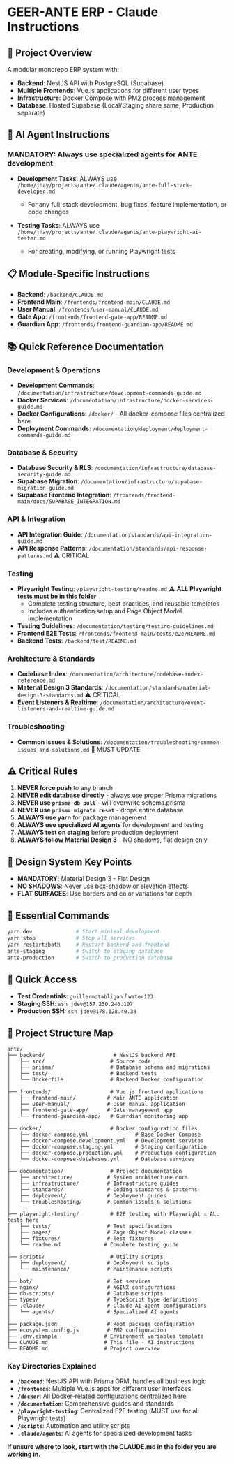 # GEER-ANTE ERP - Claude Instructions

## 🎯 Project Overview
A modular monorepo ERP system with:
- **Backend**: NestJS API with PostgreSQL (Supabase)
- **Multiple Frontends**: Vue.js applications for different user types
- **Infrastructure**: Docker Compose with PM2 process management
- **Database**: Hosted Supabase (Local/Staging share same, Production separate)

## 🤖 AI Agent Instructions

### MANDATORY: Always use specialized agents for ANTE development
- **Development Tasks**: ALWAYS use `/home/jhay/projects/ante/.claude/agents/ante-full-stack-developer.md`
  - For any full-stack development, bug fixes, feature implementation, or code changes

- **Testing Tasks**: ALWAYS use `/home/jhay/projects/ante/.claude/agents/ante-playwright-ai-tester.md`
  - For creating, modifying, or running Playwright tests

## 📋 Module-Specific Instructions
- **Backend**: `/backend/CLAUDE.md`
- **Frontend Main**: `/frontends/frontend-main/CLAUDE.md`
- **User Manual**: `/frontends/user-manual/CLAUDE.md`
- **Gate App**: `/frontends/frontend-gate-app/README.md`
- **Guardian App**: `/frontends/frontend-guardian-app/README.md`

## 📚 Quick Reference Documentation

### Development & Operations
- **Development Commands**: `/documentation/infrastructure/development-commands-guide.md`
- **Docker Services**: `/documentation/infrastructure/docker-services-guide.md`
- **Docker Configurations**: `/docker/` - All docker-compose files centralized here
- **Deployment Commands**: `/documentation/deployment/deployment-commands-guide.md`

### Database & Security
- **Database Security & RLS**: `/documentation/infrastructure/database-security-guide.md`
- **Supabase Migration**: `/documentation/infrastructure/supabase-migration-guide.md`
- **Supabase Frontend Integration**: `/frontends/frontend-main/docs/SUPABASE_INTEGRATION.md`

### API & Integration
- **API Integration Guide**: `/documentation/standards/api-integration-guide.md`
- **API Response Patterns**: `/documentation/standards/api-response-patterns.md` ⚠️ CRITICAL

### Testing
- **Playwright Testing**: `/playwright-testing/readme.md` ⚠️ **ALL Playwright tests must be in this folder**
  - Complete testing structure, best practices, and reusable templates
  - Includes authentication setup and Page Object Model implementation
- **Testing Guidelines**: `/documentation/testing/testing-guidelines.md`
- **Frontend E2E Tests**: `/frontends/frontend-main/tests/e2e/README.md`
- **Backend Tests**: `/backend/test/README.md`

### Architecture & Standards
- **Codebase Index**: `/documentation/architecture/codebase-index-reference.md`
- **Material Design 3 Standards**: `/documentation/standards/material-design-3-standards.md` ⚠️ CRITICAL
- **Event Listeners & Realtime**: `/documentation/architecture/event-listeners-and-realtime-guide.md`

### Troubleshooting
- **Common Issues & Solutions**: `/documentation/troubleshooting/common-issues-and-solutions.md` 🔧 MUST UPDATE

## ⚠️ Critical Rules

1. **NEVER force push** to any branch
2. **NEVER edit database directly** - always use proper Prisma migrations
3. **NEVER use `prisma db pull`** - will overwrite schema.prisma
4. **NEVER use `prisma migrate reset`** - drops entire database
5. **ALWAYS use yarn** for package management
6. **ALWAYS use specialized AI agents** for development and testing
7. **ALWAYS test on staging** before production deployment
8. **ALWAYS follow Material Design 3** - NO shadows, flat design only

## 🎨 Design System Key Points
- **MANDATORY**: Material Design 3 - Flat Design
- **NO SHADOWS**: Never use box-shadow or elevation effects
- **FLAT SURFACES**: Use borders and color variations for depth

## 🚀 Essential Commands
```bash
yarn dev              # Start minimal development
yarn stop             # Stop all services
yarn restart:both     # Restart backend and frontend
ante-staging          # Switch to staging database
ante-production       # Switch to production database
```

## 🔑 Quick Access
- **Test Credentials**: `guillermotabligan` / `water123`
- **Staging SSH**: `ssh jdev@157.230.246.107`
- **Production SSH**: `ssh jdev@178.128.49.38`

## 📁 Project Structure Map

```
ante/
├── backend/                      # NestJS backend API
│   ├── src/                     # Source code
│   ├── prisma/                  # Database schema and migrations
│   ├── test/                    # Backend tests
│   └── Dockerfile               # Backend Docker configuration
│
├── frontends/                   # Vue.js frontend applications
│   ├── frontend-main/          # Main ANTE application
│   ├── user-manual/            # User manual application
│   ├── frontend-gate-app/      # Gate management app
│   └── frontend-guardian-app/   # Guardian monitoring app
│
├── docker/                      # Docker configuration files
│   ├── docker-compose.yml               # Base Docker Compose
│   ├── docker-compose.development.yml   # Development services
│   ├── docker-compose.staging.yml       # Staging configuration
│   ├── docker-compose.production.yml    # Production configuration
│   └── docker-compose-databases.yml     # Database services
│
├── documentation/               # Project documentation
│   ├── architecture/           # System architecture docs
│   ├── infrastructure/         # Infrastructure guides
│   ├── standards/              # Coding standards & patterns
│   ├── deployment/             # Deployment guides
│   └── troubleshooting/        # Common issues & solutions
│
├── playwright-testing/          # E2E testing with Playwright ⚠️ ALL tests here
│   ├── tests/                  # Test specifications
│   ├── pages/                  # Page Object Model classes
│   ├── fixtures/               # Test fixtures
│   └── readme.md              # Complete testing guide
│
├── scripts/                     # Utility scripts
│   ├── deployment/             # Deployment scripts
│   └── maintenance/            # Maintenance scripts
│
├── bot/                        # Bot services
├── nginx/                      # NGINX configurations
├── db-scripts/                 # Database scripts
├── types/                      # TypeScript type definitions
├── .claude/                    # Claude AI agent configurations
│   └── agents/                 # Specialized AI agents
│
├── package.json                # Root package configuration
├── ecosystem.config.js         # PM2 configuration
├── .env.example               # Environment variables template
├── CLAUDE.md                  # This file - AI instructions
└── README.md                  # Project overview
```

### Key Directories Explained

- **`/backend`**: NestJS API with Prisma ORM, handles all business logic
- **`/frontends`**: Multiple Vue.js apps for different user interfaces
- **`/docker`**: All Docker-related configurations centralized here
- **`/documentation`**: Comprehensive guides and standards
- **`/playwright-testing`**: Centralized E2E testing (MUST use for all Playwright tests)
- **`/scripts`**: Automation and utility scripts
- **`.claude/agents`**: AI agents for specialized development tasks

**If unsure where to look, start with the CLAUDE.md in the folder you are working in.**